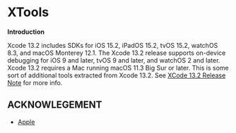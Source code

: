 # XTools

**Introduction**<div aligned="justify">Xcode 13.2 includes SDKs for iOS 15.2, iPadOS 15.2, tvOS 15.2, watchOS 8.3, and macOS Monterey 12.1. The Xcode 13.2 release supports on-device debugging for iOS 9 and later, tvOS 9 and later, and watchOS 2 and later. Xcode 13.2 requires a Mac running macOS 11.3 Big Sur or later. This is some sort of additional tools extracted from Xcode 13.2. See [XCode 13.2 Release Note](https://developer.apple.com/documentation/xcode-release-notes/xcode-13_2-release-notes) for more info.</div>

## ACKNOWLEGEMENT

- [Apple](https://www.apple.com/)
